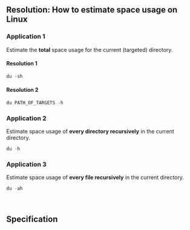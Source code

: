 ## Resolution: How to estimate space usage on Linux

### Application 1

Estimate the **total** space usage for the current (targeted) directory.

#### Resolution 1

```python
du -sh
```

#### Resolution 2

```python
du PATH_OF_TARGETS -h
```

### Application 2

Estimate space usage of **every directory recursively** in the current directory.

```python
du -h
```

### Application 3

Estimate space usage of **every file recursively** in the current directory.

```python
du -ah
```

<br>

## Specification

